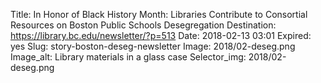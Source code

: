 Title: In Honor of Black History Month: Libraries Contribute to Consortial Resources on Boston Public Schools Desegregation
Destination: https://library.bc.edu/newsletter/?p=513
Date: 2018-02-13 03:01
Expired: yes
Slug: story-boston-deseg-newsletter
Image: 2018/02-deseg.png
Image_alt: Library materials in a glass case
Selector_img: 2018/02-deseg.png